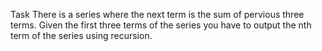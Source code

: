 Task
There is a series
where the next term is the sum of pervious three terms.
Given the first three terms of the series
you have to output the nth term of the series using recursion.
